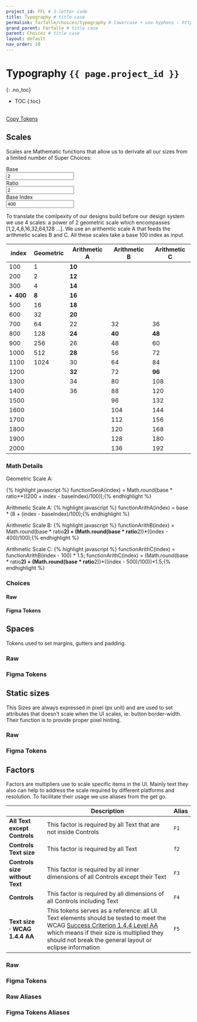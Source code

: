 ```yaml
---
project_id: FFL # 3-letter code
title: Typography # title case
permalink: farfalle/choices/typography # lowercase + use hyphens › https://tinyurl.com/27kmc4rb
grand_parent: Farfalle # title case
parent: Choices # title case
layout: default
nav_order: 20
---
```

<!-- This module fetches and pushes all basic functions and constants/variables required to run other ad hoc Pasta Scripts ↓ -->
<script type="module">

  document.getElementsByTagName('body')[0].setAttribute('data-pasta-project-id', '{{ page.project_id }}');
  document.getElementsByTagName('body')[0].setAttribute('data-pasta-page-permalink', '{{ page.permalink }}');

  window.projectId = '{{ page.project_id }}';
  window.pagePermalinkSuffix = '{{ page.permalink }}';
  window.pastaBaseurl = '{{site.baseurl}}';

  import { YPL_getKeyByValue } from '{{site.baseurl}}/assets/js/pasta-required.js';
  window.YPL_getKeyByValue = YPL_getKeyByValue;
  import { YPL_buildHTMlTable } from '{{site.baseurl}}/assets/js/pasta-required.js';
  window.YPL_buildHTMlTable = YPL_buildHTMlTable;
  import { YPL_buildCodeSection } from '{{site.baseurl}}/assets/js/pasta-required.js';
  window.YPL_buildCodeSection = YPL_buildCodeSection;
  import { YPL_generateFigmaTokens } from '{{site.baseurl}}/assets/js/pasta-required.js';
  window.YPL_generateFigmaTokens = YPL_generateFigmaTokens;
  import { YPL_generateRawTokens } from '{{site.baseurl}}/assets/js/pasta-required.js';
  window.YPL_generateRawTokens = YPL_generateRawTokens;
  import { YPL_addCopyToClipboardToCodeNodes } from '{{site.baseurl}}/assets/js/pasta-required.js';
  window.YPL_addCopyToClipboardToCodeNodes = YPL_addCopyToClipboardToCodeNodes;

  import { tokens } from '{{site.baseurl}}/assets/projects/FFL/tokens/tokens.js';
  window.tokens = {...tokens };

</script>

<!-- Inject Pasta Apparatus ad hoc script ↓ -->
<script type="text/javascript" src="{{site.baseurl}}/assets/js/pasta-dimensions.js" defer></script>



# Typography `{{ page.project_id }}`
{: .no_toc}

- TOC
{:toc}


<br>
<a href="" class="btn">Copy Tokens</a>


## Scales

Scales are Mathematic functions that allow us to derivate all our sizes from a limited number of Super Choices:


<section class="flex-1_1_1-cols inputsWrapper">
      <div>
        <label for="inputBase">Base</label><br>
        <input type="text" id="inputBase" name="inputBase" value="2">
      </div>
      <div>
        <label for="inputRatio">Ratio</label><br>
        <input type="text" id="inputRatio" name="inputRatio" value="2">
      </div>
      <div>
        <label for="inputBaseIndex">Base Index</label><br>
        <input type="text" id="inputBaseIndex" name="inputBaseIndex" value="400">
      </div>
</section>

To translate the comlpexity of our designs build before our design system we use 4 scales: a power of 2 geometric scale which encompasses [1,2,4,8,16,32,64,128 …]. We use an arithemtic scale A that feeds the arithmetic scales B and C. All these scales take a base 100 index as input.

<table class="type-02">
  <thead>
    <tr>
      <th>index</th>
      <th>Geometric</th>
      <th>Arithmetic A</th>
      <th>Arithmetic B</th>
      <th>Arithmetic C</th>
    </tr>
  </thead>
  <tbody>
    <tr>
      <td>100</td>
      <td class="textfaded">1</td>
      <td><strong>10</strong></td>
      <td></td>
      <td></td>
    </tr>
    <tr>
      <td>200</td>
      <td class="textfaded">2</td>
      <td><strong>12</strong></td>
      <td></td>
      <td></td>
    </tr>
    <tr>
      <td>300</td>
      <td class="textfaded">4</td>
      <td><strong>14</strong></td>
      <td></td>
      <td></td>
    </tr>
    <tr>
      <td><strong>•&nbsp;&nbsp;400</strong> </td>
      <td><strong>8</strong></td>
      <td><strong>16</strong></td>
      <td></td>
      <td></td>
    </tr>
    <tr>
      <td>500</td>
      <td class="textfaded">16</td>
      <td><strong>18</strong></td>
      <td></td>
      <td></td>
    </tr>
    <tr>
      <td>600</td>
      <td class="textfaded">32</td>
      <td><strong>20</strong></td>
      <td></td>
      <td></td>
    </tr>
    <tr>
      <td>700</td>
      <td class="textfaded">64</td>
      <td class="textfaded">22</td>
      <td class="textfaded">32</td>
      <td class="textfaded">36</td>
    </tr>
    <tr>
      <td>800</td>
      <td class="textfaded">128</td>
      <td><strong>24</strong></td>
      <td><strong>40</strong></td>
      <td><strong>48</strong></td>
    </tr>
    <tr>
      <td>900</td>
      <td class="textfaded">256</td>
      <td class="textfaded">26</td>
      <td class="textfaded">48</td>
      <td class="textfaded">60</td>
    </tr>
    <tr>
      <td>1000</td>
      <td class="textfaded">512</td>
      <td><strong>28</strong></td>
      <td class="textfaded">56</td>
      <td class="textfaded">72</td>
    </tr>
    <tr>
      <td>1100</td>
      <td class="textfaded">1024</td>
      <td class="textfaded">30</td>
      <td class="textfaded">64</td>
      <td class="textfaded">84</td>
    </tr>
    <tr>
      <td>1200</td>
      <td></td>
      <td><strong>32</strong></td>
      <td class="textfaded">72</td>
      <td><strong>96</strong></td>
    </tr>
    <tr>
      <td>1300</td>
      <td></td>
      <td class="textfaded">34</td>
      <td class="textfaded">80</td>
      <td class="textfaded">108</td>
    </tr>
    <tr>
      <td>1400</td>
      <td></td>
      <td class="textfaded">36</td>
      <td class="textfaded">88</td>
      <td class="textfaded">120</td>
    </tr>
    <tr>
      <td>1500</td>
      <td></td>
      <td></td>
      <td class="textfaded">96</td>
      <td class="textfaded">132</td>
    </tr>
    <tr>
      <td>1600</td>
      <td></td>
      <td></td>
      <td class="textfaded">104</td>
      <td>144</td>
    </tr>
    <tr>
      <td>1700</td>
      <td></td>
      <td></td>
      <td class="textfaded">112</td>
      <td class="textfaded">156</td>
    </tr>
    <tr>
      <td>1800</td>
      <td></td>
      <td></td>
      <td class="textfaded">120</td>
      <td class="textfaded">168</td>
    </tr>
    <tr>
      <td>1900</td>
      <td></td>
      <td></td>
      <td class="textfaded">128</td>
      <td class="textfaded">180</td>
    </tr>
    <tr>
      <td>2000</td>
      <td></td>
      <td></td>
      <td class="textfaded">136</td>
      <td>192</td>
    </tr>
  </tbody>
</table>

### Math Details
  Geometric Scale A:

  {% highlight javascript %}
  functionGeoA(index) = Math.round(base * ratio**((200 + index - baseIndex)/100));{% endhighlight %}

  Arithmetic Scale A:
  {% highlight javascript %}
  functionArithA(index) =  base * (8 + (index - baseIndex)/100);{% endhighlight %}

  Arithmetic Scale B:
  {% highlight javascript %}
  functionArithB(index) = Math.round(base * ratio**2) + (Math.round(base * ratio**2))*((index - 400)/100);{% endhighlight %}

  Arithmetic Scale C:
  {% highlight javascript %}
  functionArithC(index) = functionArithB(index - 100) * 1.5;
  functionArithC(index) = (Math.round(base * ratio**2) + (Math.round(base * ratio**2))*((index - 500)/100))*1.5;{% endhighlight %}


<section id="mathOutputCollector">
  <!-- fed by script  -->
</section>

### Choices

<section class="flex-1_1-cols">
  <div id="RawTokensScalesCollector">
    <h4>Raw</h4>
    <!-- fed by script -->
  </div>
  <div id="FigmaTokensScalesCollector">
    <h4>Figma Tokens</h4>
    <!-- fed by script -->
  </div>
</section>

## Spaces

Tokens used to set margins, gutters and padding.

<section class="flex-1_1-cols">
  <div id="RawTokensSpacesCollector">
    <h3>Raw</h3>
    <!-- fed by script -->
  </div>
  <div id="FigmaTokensSpacesCollector">
    <h3>Figma Tokens</h3>
    <!-- fed by script -->
  </div>
</section>


## Static sizes

This Sizes are always expressed in pixel (px unit) and are used to set attributes that doesn't scale when the UI scales, ie: button border-width. Their function is to provide proper pixel hinting.

<section class="flex-1_1-cols">
  <div id="RawTokensStaticSpacesCollector">
    <h3>Raw</h3>
    <!-- fed by script -->
  </div>
  <div id="FigmaTokensStaticSpacesCollector">
    <h3>Figma Tokens</h3>
    <!-- fed by script -->
  </div>
</section>

## Factors

Factors are multipliers use to scale specific items in the UI. Mainly text they also can help to address the scale required by different platforms and resolution.
To facilitate their usage we use aliases from the get go.


|  | Description | Alias |
| --- | --- | --- |
| **All Text except Controls** | This factor is required by all Text that are not inside Controls | `F1` |
| **Controls Text size** | This factor is required by all Text | `f2` |
| **Controls size without Text** | This factor is required by all inner dimensions of all Controls except their Text| `F3` |
| **Controls** | This factor is required by all dimensions of all Controls including Text | `F4` |
| **Text size · WCAG 1.4.4 AA** | This tokens serves as a reference: all UI Text elements should be tested to meet the WCAG [Success Criterion 1.4.4 Level AA](https://www.w3.org/TR/WCAG21/#x1-4-4-resize-text) which means if their size is multiplied they should not break the general layout or eclipse information | `F5` |


<section class="flex-1_1-cols">
  <div id="RawTokensFactorsCollector">
    <h3>Raw</h3>
    <!-- fed by script -->
  </div>
  <div id="FigmaTokensFactorsCollector">
    <h3>Figma Tokens</h3>
    <!-- fed by script -->
  </div>
</section>

<section class="flex-1_1-cols">
  <div id="RawTokensFactorsAliasCollector">
    <h3>Raw Aliases</h3>
    <!-- fed by script -->
  </div>
  <div id="FigmaTokensFactorsAliasCollector">
    <h3>Figma Tokens Aliases</h3>
    <!-- fed by script -->
  </div>
</section>
